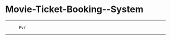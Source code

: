 # Movie-Ticket-Booking--System

------------------------------
          Pvr
------------------------------
